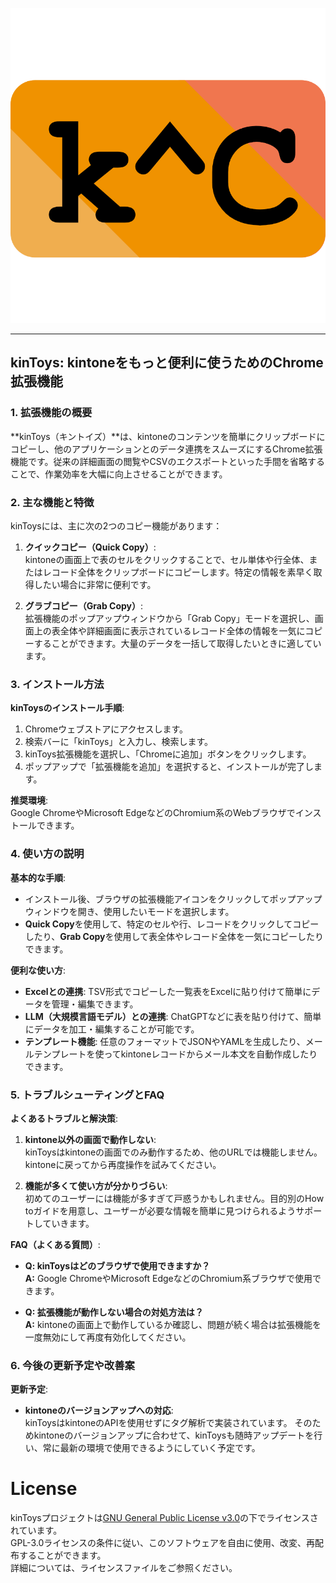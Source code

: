 ![](img/kintone_ctrl_c.png) 

---

## **kinToys: kintoneをもっと便利に使うためのChrome拡張機能**

### **1. 拡張機能の概要**

**kinToys（キントイズ）**は、kintoneのコンテンツを簡単にクリップボードにコピーし、他のアプリケーションとのデータ連携をスムーズにするChrome拡張機能です。従来の詳細画面の閲覧やCSVのエクスポートといった手間を省略することで、作業効率を大幅に向上させることができます。

### **2. 主な機能と特徴**

kinToysには、主に次の2つのコピー機能があります：

1. **クイックコピー（Quick Copy）**:  
   kintoneの画面上で表のセルをクリックすることで、セル単体や行全体、またはレコード全体をクリップボードにコピーします。特定の情報を素早く取得したい場合に非常に便利です。

2. **グラブコピー（Grab Copy）**:  
   拡張機能のポップアップウィンドウから「Grab Copy」モードを選択し、画面上の表全体や詳細画面に表示されているレコード全体の情報を一気にコピーすることができます。大量のデータを一括して取得したいときに適しています。

### **3. インストール方法**

**kinToysのインストール手順**:

1. Chromeウェブストアにアクセスします。
2. 検索バーに「kinToys」と入力し、検索します。
3. kinToys拡張機能を選択し、「Chromeに追加」ボタンをクリックします。
4. ポップアップで「拡張機能を追加」を選択すると、インストールが完了します。

**推奨環境**:  
Google ChromeやMicrosoft EdgeなどのChromium系のWebブラウザでインストールできます。

### **4. 使い方の説明**

**基本的な手順**:

- インストール後、ブラウザの拡張機能アイコンをクリックしてポップアップウィンドウを開き、使用したいモードを選択します。
- **Quick Copy**を使用して、特定のセルや行、レコードをクリックしてコピーしたり、**Grab Copy**を使用して表全体やレコード全体を一気にコピーしたりできます。

**便利な使い方**:

- **Excelとの連携**: TSV形式でコピーした一覧表をExcelに貼り付けて簡単にデータを管理・編集できます。
- **LLM（大規模言語モデル）との連携**: ChatGPTなどに表を貼り付けて、簡単にデータを加工・編集することが可能です。
- **テンプレート機能**: 任意のフォーマットでJSONやYAMLを生成したり、メールテンプレートを使ってkintoneレコードからメール本文を自動作成したりできます。

### **5. トラブルシューティングとFAQ**

**よくあるトラブルと解決策**:

1. **kintone以外の画面で動作しない**:  
   kinToysはkintoneの画面でのみ動作するため、他のURLでは機能しません。kintoneに戻ってから再度操作を試みてください。

2. **機能が多くて使い方が分かりづらい**:  
   初めてのユーザーには機能が多すぎて戸惑うかもしれません。目的別のHow toガイドを用意し、ユーザーが必要な情報を簡単に見つけられるようサポートしていきます。

**FAQ（よくある質問）**:

- **Q: kinToysはどのブラウザで使用できますか？**  
  **A:** Google ChromeやMicrosoft EdgeなどのChromium系ブラウザで使用できます。

- **Q: 拡張機能が動作しない場合の対処方法は？**  
  **A:** kintoneの画面上で動作しているか確認し、問題が続く場合は拡張機能を一度無効にして再度有効化してください。

### **6. 今後の更新予定や改善案**

**更新予定**:

- **kintoneのバージョンアップへの対応**:  
  kinToysはkintoneのAPIを使用せずにタグ解析で実装されています。
  そのためkintoneのバージョンアップに合わせて、kinToysも随時アップデートを行い、常に最新の環境で使用できるようにしていく予定です。


# License

kinToysプロジェクトは[GNU General Public License v3.0](https://www.gnu.org/licenses/gpl-3.0.html)の下でライセンスされています。  
GPL-3.0ライセンスの条件に従い、このソフトウェアを自由に使用、改変、再配布することができます。  
詳細については、ライセンスファイルをご参照ください。
